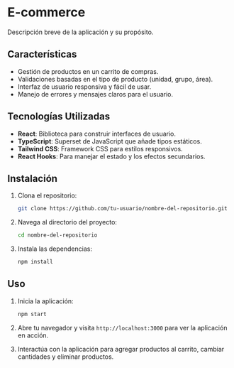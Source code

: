 # E-commerce

Descripción breve de la aplicación y su propósito.


## Características
- Gestión de productos en un carrito de compras.
- Validaciones basadas en el tipo de producto (unidad, grupo, área).
- Interfaz de usuario responsiva y fácil de usar.
- Manejo de errores y mensajes claros para el usuario.

## Tecnologías Utilizadas
- **React**: Biblioteca para construir interfaces de usuario.
- **TypeScript**: Superset de JavaScript que añade tipos estáticos.
- **Tailwind CSS**: Framework CSS para estilos responsivos.
- **React Hooks**: Para manejar el estado y los efectos secundarios.

## Instalación

1. Clona el repositorio:
   ```bash
   git clone https://github.com/tu-usuario/nombre-del-repositorio.git
   ```

2. Navega al directorio del proyecto:
   ```bash
   cd nombre-del-repositorio
   ```

3. Instala las dependencias:
   ```bash
   npm install
   ```

## Uso

1. Inicia la aplicación:
   ```bash
   npm start
   ```

2. Abre tu navegador y visita `http://localhost:3000` para ver la aplicación en acción.

3. Interactúa con la aplicación para agregar productos al carrito, cambiar cantidades y eliminar productos.

